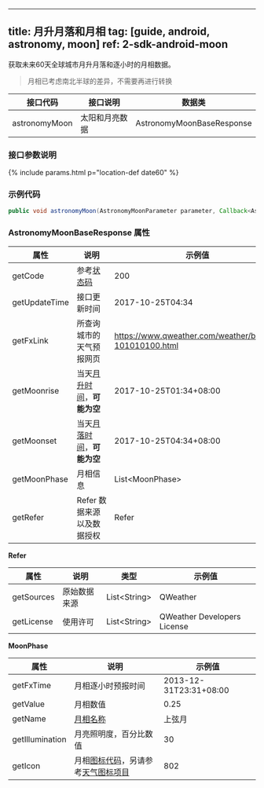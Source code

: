 <!--
 * @Date: 2025-03-06 10:02:06
 * @LastEditors: 韩笑白
 * @LastEditTime: 2025-03-13 17:43:09
 * @FilePath: /dev-site/docs/_zh/android-sdk/astronomy/android-moon-and-moon-phase.md
-->
---
title: 月升月落和月相
tag: [guide, android, astronomy, moon]
ref: 2-sdk-android-moon
---

获取未来60天全球城市月升月落和逐小时的月相数据。

> 月相已考虑南北半球的差异，不需要再进行转换

| 接口代码| 接口说明          | 数据类      |
| ------ | ---------- | ----------- |
| astronomyMoon| 太阳和月亮数据  | AstronomyMoonBaseResponse |

### 接口参数说明

{% include params.html p="location-def date60" %}

### 示例代码

```java
public void astronomyMoon(AstronomyMoonParameter parameter, Callback<AstronomyMoonBaseResponse> callback);                            
```

### AstronomyMoonBaseResponse 属性

| 属性                 | 说明                       | 示例值                    |
| -------------------- | -------------------------- | ------------------------- |
| getCode              | 参考[状态码](/docs/resource/status-code/)                    | 200       |
| getUpdateTime | 接口更新时间             | 2017-10-25T04:34     |
| getFxLink     | 所查询城市的天气预报网页 | https://www.qweather.com/weather/beijing-101010100.html |
| getMoonrise       | 当天[月升时间](/docs/resource/sun-moon-info/#moonrise-and-moonset)，**可能为空**                   | 2017-10-25T01:34+08:00           |
| getMoonset       | 当天[月落时间](/docs/resource/sun-moon-info/#moonrise-and-moonset)，**可能为空**                   | 2017-10-25T04:34+08:00           |
| getMoonPhase | 月相信息                   | List\<MoonPhase> |
| getRefer             | Refer 数据来源以及数据授权 | Refer                     |


**Refer**

| 属性        | 说明        | 类型                | 示例值        |
| ---------- | ----------- | ------------------ | ------------ |
| getSources | 原始数据来源  | List&lt;String&gt; | QWeather     |
| getLicense | 使用许可     | List&lt;String&gt; | QWeather Developers License |

**MoonPhase**

| 属性            | 说明                   | 示例值                 |
| --------------- | ---------------------- | ---------------------- |
| getFxTime       | 月相逐小时预报时间     | 2013-12-31T23:31+08:00 |
| getValue        | 月相数值               | 0.25                   |
| getName         | [月相名称](/docs/resource/sun-moon-info/#moon-phase)               | 上弦月                 |
| getIllumination | 月亮照明度，百分比数值 | 30                     |
| getIcon | 月相[图标代码](/docs/resource/icons/)，另请参考[天气图标项目](https://icons.qweather.com/) | 802                     |

